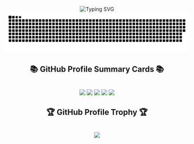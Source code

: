 <div align="center">
  <img src="https://readme-typing-svg.demolab.com?font=Fira+Code&pause=1000&repeat=true&width=435&lines=Hi+there!+I'm+Yuto+Sasaki!;a+student+at+42Tokyo;Let's+build+something+amazing!" alt="Typing SVG" />
</div>

  
<picture>
  <source media="(prefers-color-scheme: dark)" srcset="https://raw.githubusercontent.com/Yutosaki/Yutosaki/output/github-contribution-grid-snake-dark.svg">
  <source media="(prefers-color-scheme: light)" srcset="https://raw.githubusercontent.com/Yutosaki/Yutosaki/output/github-contribution-grid-snake.svg">
  <img alt="github contribution grid snake animation" src="https://raw.githubusercontent.com/Yutosaki/Yutosaki/output/github-contribution-grid-snake.svg">
</picture>
</div>

<h2 align="center">📚 GitHub Profile Summary Cards 📚</h2>

<br/>
<div align="center">
    <img src="http://github-profile-summary-cards.vercel.app/api/cards/profile-details?username=Yutosaki&theme=tokyonight"/>
    <img src="http://github-profile-summary-cards.vercel.app/api/cards/repos-per-language?username=Yutosaki&theme=tokyonight"/>
    <img src="http://github-profile-summary-cards.vercel.app/api/cards/most-commit-language?username=Yutosaki&theme=tokyonight"/>
    <img src="http://github-profile-summary-cards.vercel.app/api/cards/stats?username=Yutosaki&theme=tokyonight"/>
    <img src="http://github-profile-summary-cards.vercel.app/api/cards/productive-time?username=Yutosaki&theme=tokyonight&utcOffset=9"/>

<!--     <img src="http://github-profile-summary-cards.vercel.app/api/cards/stats?username=Yutosaki&theme=github_dark"/> -->
</div>

<h2 align="center">🏆 GitHub Profile Trophy 🏆</h2>
<br/>
<div align="center">
    <img src="https://github-profile-trophy.vercel.app/?username=Yutosaki&theme=tokyonight"/>
</div>
